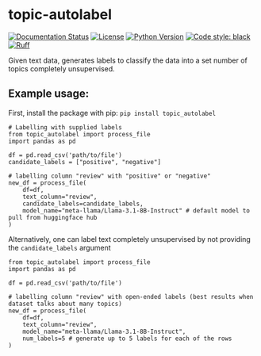 # topic-autolabel

[![Documentation Status](https://readthedocs.org/projects/llama-cpp-python/badge/?version=latest)](https://llama-cpp-python.readthedocs.io/en/latest/?badge=latest)
[![License](https://img.shields.io/badge/License-Apache-green.svg)](LICENSE)
[![Python Version](https://img.shields.io/badge/python-3.10%20|%203.11%20|%203.12-blue.svg)](https://www.python.org)
[![Code style: black](https://img.shields.io/badge/code%20style-black-000000.svg)](https://github.com/psf/black)
[![Ruff](https://camo.githubusercontent.com/bb88127790fb054cba2caf3f3be2569c1b97bb45a44b47b52d738f8781a8ede4/68747470733a2f2f696d672e736869656c64732e696f2f656e64706f696e743f75726c3d68747470733a2f2f7261772e67697468756275736572636f6e74656e742e636f6d2f636861726c6965726d617273682f727566662f6d61696e2f6173736574732f62616467652f76312e6a736f6e)](https://github.com/charliermarsh/ruff)

Given text data, generates labels to classify the data into a set number of topics completely unsupervised.

## Example usage:

First, install the package with pip: ```pip install topic_autolabel```

```
# Labelling with supplied labels
from topic_autolabel import process_file
import pandas as pd

df = pd.read_csv('path/to/file')
candidate_labels = ["positive", "negative"]

# labelling column "review" with "positive" or "negative"
new_df = process_file(
    df=df,
    text_column="review",
    candidate_labels=candidate_labels,
    model_name="meta-llama/Llama-3.1-8B-Instruct" # default model to pull from huggingface hub
)
```

Alternatively, one can label text completely unsupervised by not providing the ```candidate_labels``` argument

```
from topic_autolabel import process_file
import pandas as pd

df = pd.read_csv('path/to/file')

# labelling column "review" with open-ended labels (best results when dataset talks about many topics)
new_df = process_file(
    df=df,
    text_column="review",
    model_name="meta-llama/Llama-3.1-8B-Instruct",
    num_labels=5 # generate up to 5 labels for each of the rows
)
```
